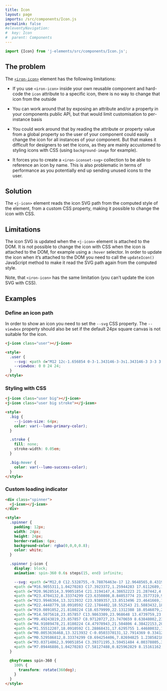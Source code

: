 ```yaml
---
title: Icon
layout: page
imports: /src/components/Icon.js
permalink: false
#eleventyNavigation:
#  key: Icon
#  parent: Components
---
```


```javascript
import {Icon} from 'j-elements/src/components/Icon.js';
```
<module-size modules="components/Icon.js,util/DefineElementMixin.js"></module-size>

## The problem

The [`<iron-icon>`](https://vaadin.com/directory/component/polymerelementsiron-icon) element has the following limitations:

 - If you use `<iron-icon>` inside your own reusable component and hard-code the `icon` attribute to a specific icon, there is no way to change that icon from the outside

 - You can work around that by exposing an attribute and/or a property in your components public API, but that would limit customisation to per-instance basis

 - You could work around that by reading the attribute or property value from a global property so the user of your component could easily change the icon for all instances of your component. But that makes it difficult for designers to set the icons, as they are mainly accustomed to styling icons with CSS (using `background-image` for example).

 - It forces you to create a `<iron-iconset-svg>` collection to be able to reference an icon by name. This is also problematic in terms of performance as you potentially end up sending unused icons to the user.

## Solution

The `<j-icon>` element reads the icon SVG path from the computed style of the element, from a custom CSS property, making it possible to change the icon with CSS.

## Limitations

The icon SVG is updated when the `<j-icon>` element is attached to the DOM. It is not possible to change the icon with CSS when the icon is attached to the DOM, for example using a `:hover` selector. In order to update the icon when it’s attached to the DOM you need to call the `updateIcon()` JavaScript method to make it read the SVG path again from the computed style.

Note, that `<iron-icon>` has the same limitation (you can’t update the icon SVG with CSS).

## Examples

### Define an icon path

In order to show an icon you need to set the `--svg` CSS property. The `--viewbox` property should also be set if the default 24px square canvas is not suitable for the icon.


<render-example></render-example>
```html
<j-icon class="user"></j-icon>

<style>
  .user {
    --svg: <path d="M12 12c-1.656854 0-3-1.343146-3-3s1.343146-3 3-3 3 1.343146 3 3-1.343146 3-3 3zm-7 7c0-2.761424 3.134007-5 7-5s7 2.238576 7 5H5z"/>;
    --viewbox: 0 0 24 24;
  }
</style>
```

### Styling with CSS

<render-example></render-example>
```html
<j-icon class="user big"></j-icon>
<j-icon class="user big stroke"></j-icon>

<style>
  .big {
    --j-icon-size: 64px;
    color: var(--lumo-primary-color);
  }

  .stroke {
    fill: none;
    stroke-width: 0.05em;
  }

  .big:hover {
    color: var(--lumo-success-color);
  }
</style>
```

### Custom loading indicator

<render-example></render-example>
```html
<div class="spinner">
  <j-icon></j-icon>
</div>

<style>
  .spinner {
    padding: 12px;
    width: 24px;
    height: 24px;
    border-radius: 6px;
    background-color: rgba(0,0,0,0.8);
    color: white;
  }

  .spinner j-icon {
    display: block;
    animation: spin-360 0.6s steps(15, end) infinite;

    --svg: <path d="M12,0 C12.5328755,-9.78876463e-17 12.9648565,0.431980966 12.9648565,0.964856493 L12.9648565,4.82428247 C12.9648565,5.35715799 12.5328755,5.78913896 12,5.78913896 C11.4671245,5.78913896 11.0351435,5.35715799 11.0351435,4.82428247 L11.0351435,0.964856493 C11.0351435,0.431980966 11.4671245,9.78876463e-17 12,0 Z"></path>
    <path d="M16.9055311,1.04270283 C17.3923372,1.25944283 17.6112689,1.82977957 17.3945289,2.31658559 L15.8247589,5.84234666 C15.6080189,6.32915267 15.0376822,6.54808443 14.5508762,6.33134443 C14.0640702,6.11460443 13.8451384,5.54426769 14.0618784,5.05746167 L15.6316484,1.53170061 C15.8483884,1.04489459 16.4187251,0.825962829 16.9055311,1.04270283 Z" opacity="0.07"></path>
    <path d="M20.9628514,3.99051854 C21.3194147,4.38652223 21.287442,4.99659833 20.8914383,5.35316166 L18.0233258,7.9356217 C17.6273221,8.29218502 17.017246,8.26021229 16.6606827,7.8642086 C16.3041194,7.46820491 16.3360921,6.8581288 16.7320958,6.50156548 L19.6002083,3.91910544 C19.9962119,3.56254211 20.6062881,3.59451484 20.9628514,3.99051854 Z" opacity="0.13"></path>
    <path d="M23.4704132,8.33374299 C23.6350808,8.84053774 23.3577319,9.38486551 22.8509372,9.5495331 L19.180405,10.7421613 C18.6736102,10.9068289 18.1292825,10.6294801 17.9646149,10.1226853 C17.7999473,9.61589057 18.0772961,9.0715628 18.5840909,8.90689521 L22.2546231,7.71426699 C22.7614178,7.5495994 23.3057456,7.82694825 23.4704132,8.33374299 Z" opacity="0.2"></path>
    <path d="M23.9946364,13.3213932 C23.9389357,13.8513496 23.4641669,14.2358098 22.9342105,14.1801092 L19.0959268,13.7766893 C18.5659705,13.7209887 18.1815102,13.2462198 18.2372109,12.7162634 C18.2929116,12.1863071 18.7676804,11.8018468 19.2976368,11.8575475 L23.1359204,12.2609674 C23.6658768,12.316668 24.050337,12.7914369 23.9946364,13.3213932 Z" opacity="0.26"></path>
    <path d="M22.4448779,18.0910592 C22.1784402,18.552543 21.5883432,18.710659 21.1268594,18.4442212 L17.7844985,16.5145082 C17.3230148,16.2480705 17.1648988,15.6579735 17.4313365,15.1964898 C17.6977743,14.735006 18.2878713,14.57689 18.749355,14.8433278 L22.0917159,16.7730408 C22.5531997,17.0394785 22.7113157,17.6295755 22.4448779,18.0910592 Z" opacity="0.33"></path>
    <path d="M19.0891052,21.8180224 C18.6579999,22.1312388 18.0546079,22.0356709 17.7413915,21.6045655 L15.4728778,18.4822243 C15.1596615,18.051119 15.2552294,17.447727 15.6863347,17.1345106 C16.1174401,16.8212942 16.7208321,16.9168621 17.0340484,17.3479675 L19.3025621,20.4703087 C19.6157785,20.9014141 19.5202106,21.504806 19.0891052,21.8180224 Z" opacity="0.39"></path>
    <path d="M14.5075618,23.857857 C13.9863309,23.968648 13.4739759,23.6359208 13.3631848,23.1146898 L12.560765,19.3396016 C12.449974,18.8183707 12.7827012,18.3060156 13.3039321,18.1952246 C13.8251631,18.0844335 14.3375181,18.4171608 14.4483092,18.9383917 L15.2507289,22.71348 C15.36152,23.2347109 15.0287927,23.7470659 14.5075618,23.857857 Z" opacity="0.46"></path>
    <path d="M9.49243819,23.857857 C8.97120727,23.7470659 8.63848002,23.2347109 8.74927107,22.71348 L9.55169085,18.9383917 C9.6624819,18.4171608 10.1748369,18.0844335 10.6960679,18.1952246 C11.2172988,18.3060156 11.550026,18.8183707 11.439235,19.3396016 L10.6368152,23.1146898 C10.5260241,23.6359208 10.0136691,23.968648 9.49243819,23.857857 Z" opacity="0.53"></path>
    <path d="M4.91089478,21.8180224 C4.47978943,21.504806 4.38422153,20.9014141 4.6974379,20.4703087 L6.96595157,17.3479675 C7.27916795,16.9168621 7.88255993,16.8212942 8.31366529,17.1345106 C8.74477065,17.447727 8.84033855,18.051119 8.52712217,18.4822243 L6.2586085,21.6045655 C5.94539213,22.0356709 5.34200014,22.1312388 4.91089478,21.8180224 Z" opacity="0.59"></path>
    <path d="M1.55512207,18.0910592 C1.28868431,17.6295755 1.44680032,17.0394785 1.90828406,16.7730408 L5.250645,14.8433278 C5.71212874,14.57689 6.30222572,14.735006 6.56866348,15.1964898 C6.83510124,15.6579735 6.67698523,16.2480705 6.21550149,16.5145082 L2.87314056,18.4442212 C2.41165681,18.710659 1.82155984,18.552543 1.55512207,18.0910592 Z" opacity="0.66"></path>
    <path d="M0.0053636468,13.3213932 C-0.0503370131,12.7914369 0.33412321,12.316668 0.864079589,12.2609674 L4.70236322,11.8575475 C5.2323196,11.8018468 5.70708844,12.1863071 5.7627891,12.7162634 C5.81848976,13.2462198 5.43402953,13.7209887 4.90407315,13.7766893 L1.06578952,14.1801092 C0.535833143,14.2358098 0.0610643067,13.8513496 0.0053636468,13.3213932 Z" opacity="0.73"></path>
    <path d="M0.529586812,8.33374299 C0.694254406,7.82694825 1.23858218,7.5495994 1.74537692,7.71426699 L5.41590914,8.90689521 C5.92270388,9.0715628 6.20005274,9.61589057 6.03538514,10.1226853 C5.87071755,10.6294801 5.32638978,10.9068289 4.81959503,10.7421613 L1.14906281,9.5495331 C0.642268071,9.38486551 0.364919218,8.84053774 0.529586812,8.33374299 Z" opacity="0.79"></path>
    <path d="M3.03714862,3.99051854 C3.39371195,3.59451484 4.00378805,3.56254211 4.39979174,3.91910544 L7.26790418,6.50156548 C7.66390787,6.8581288 7.69588061,7.46820491 7.33931728,7.8642086 C6.98275396,8.26021229 6.37267785,8.29218502 5.97667416,7.9356217 L3.10856172,5.35316166 C2.71255803,4.99659833 2.6805853,4.38652223 3.03714862,3.99051854 Z" opacity="0.86"></path>
    <path d="M7.09446886,1.04270283 C7.58127488,0.825962829 8.15161162,1.04489459 8.36835162,1.53170061 L9.93812158,5.05746167 C10.1548616,5.54426769 9.93592983,6.11460443 9.44912381,6.33134443 C8.96231779,6.54808443 8.39198105,6.32915267 8.17524105,5.84234666 L6.60547109,2.31658559 C6.38873108,1.82977957 6.60766284,1.25944283 7.09446886,1.04270283 Z" opacity="0.93"></path>;
  }

  @keyframes spin-360 {
    100% {
      transform: rotate(360deg);
    }
  }
</style>
```
